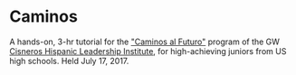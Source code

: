 # Caminos
A hands-on, 3-hr tutorial for the ["Caminos al Futuro"](https://summer.gwu.edu/caminos) program of the GW [Cisneros Hispanic Leadership Institute](https://cisneros.columbian.gwu.edu/), for high-achieving juniors from US high schools. Held July 17, 2017.

